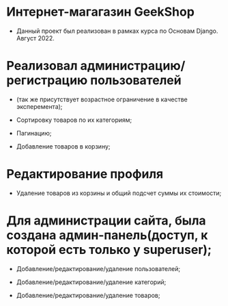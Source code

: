 # Интернет-магагазин GeekShop
- Данный проект был реализован в рамках курса по Основам Django. Август 2022.

# Реализовал администрацию/регистрацию пользователей
- (так же присутствует возрастное ограничение в качестве эксперемента);

- Сортировку товаров по их категориям;

- Пагинацию;

- Добавление товаров в корзину;

# Редактирование профиля

- Удаление товаров из корзины и общий подсчет суммы их стоимости;

# Для администрации сайта, была создана админ-панель(доступ, к которой есть только у superuser);

- Добавление/редактирование/удаление пользователей;

- Добавление/редактирование/удаление категорий;

- Добавление/редактирование/удаление товаров;

